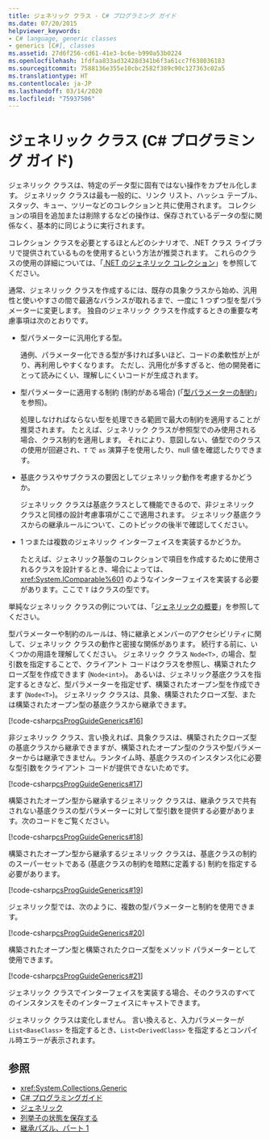 ```yaml
---
title: ジェネリック クラス - C# プログラミング ガイド
ms.date: 07/20/2015
helpviewer_keywords:
- C# language, generic classes
- generics [C#], classes
ms.assetid: 27d6f256-cd61-41e3-bc6e-b990a53b0224
ms.openlocfilehash: 1fdfaa833ad32428d341b6f3a61cc7f638036183
ms.sourcegitcommit: 7588136e355e10cbc2582f389c90c127363c02a5
ms.translationtype: HT
ms.contentlocale: ja-JP
ms.lasthandoff: 03/14/2020
ms.locfileid: "75937506"
---
```

# <a name="generic-classes-c-programming-guide"></a>ジェネリック クラス (C# プログラミング ガイド)
ジェネリック クラスは、特定のデータ型に固有ではない操作をカプセル化します。 ジェネリック クラスは最も一般的に、リンク リスト、ハッシュ テーブル、スタック、キュー、ツリーなどのコレクションと共に使用されます。 コレクションの項目を追加または削除するなどの操作は、保存されているデータの型に関係なく、基本的に同じように実行されます。  
  
 コレクション クラスを必要とするほとんどのシナリオで、.NET クラス ライブラリで提供されているものを使用するという方法が推奨されます。 これらのクラスの使用の詳細については、「[.NET のジェネリック コレクション](../../../standard/generics/collections.md)」を参照してください。  
  
 通常、ジェネリック クラスを作成するには、既存の具象クラスから始め、汎用性と使いやすさの間で最適なバランスが取れるまで、一度に 1 つずつ型を型パラメーターに変更します。 独自のジェネリック クラスを作成するときの重要な考慮事項は次のとおりです。  
  
- 型パラメーターに汎用化する型。  
  
     通例、パラメーター化できる型が多ければ多いほど、コードの柔軟性が上がり、再利用しやすくなります。 ただし、汎用化が多すぎると、他の開発者にとって読みにくい、理解しにくいコードが生成されます。  
  
- 型パラメーターに適用する制約 (制約がある場合) (「[型パラメーターの制約](./constraints-on-type-parameters.md)」を参照)。  
  
     処理しなければならない型を処理できる範囲で最大の制約を適用することが推奨されます。 たとえば、ジェネリック クラスが参照型でのみ使用される場合、クラス制約を適用します。 それにより、意図しない、値型でのクラスの使用が回避され、`T` で `as` 演算子を使用したり、null 値を確認したりできます。  
  
- 基底クラスやサブクラスの要因としてジェネリック動作を考慮するかどうか。  
  
     ジェネリック クラスは基底クラスとして機能できるので、非ジェネリック クラスと同様の設計考慮事項がここで適用されます。 ジェネリック基底クラスからの継承ルールについて、このトピックの後半で確認してください。  
  
- 1 つまたは複数のジェネリック インターフェイスを実装するかどうか。  
  
     たとえば、ジェネリック基盤のコレクションで項目を作成するために使用されるクラスを設計するとき、場合によっては、<xref:System.IComparable%601> のようなインターフェイスを実装する必要があります。ここで `T` はクラスの型です。  
  
 単純なジェネリック クラスの例については、「[ジェネリックの概要](./index.md)」を参照してください。  
  
 型パラメーターや制約のルールは、特に継承とメンバーのアクセシビリティに関して、ジェネリック クラスの動作と密接な関係があります。 続行する前に、いくつかの用語を理解してください。 ジェネリック クラス `Node<T>,` の場合、型引数を指定することで、クライアント コードはクラスを参照し、構築されたクローズ型を作成できます (`Node<int>`)。 あるいは、ジェネリック基底クラスを指定するときなど、型パラメーターを指定せず、構築されたオープン型を作成できます (`Node<T>`)。 ジェネリック クラスは、具象、構築されたクローズ型、または構築されたオープン型の基底クラスから継承できます。  
  
 [!code-csharp[csProgGuideGenerics#16](~/samples/snippets/csharp/VS_Snippets_VBCSharp/csProgGuideGenerics/CS/Generics.cs#16)]  
  
 非ジェネリック クラス、言い換えれば、具象クラスは、構築されたクローズ型の基底クラスから継承できますが、構築されたオープン型のクラスや型パラメーターからは継承できません。ランタイム時、基底クラスのインスタンス化に必要な型引数をクライアント コードが提供できないためです。  
  
 [!code-csharp[csProgGuideGenerics#17](~/samples/snippets/csharp/VS_Snippets_VBCSharp/csProgGuideGenerics/CS/Generics.cs#17)]  
  
 構築されたオープン型から継承するジェネリック クラスは、継承クラスで共有されない基底クラスの型パラメーターに対して型引数を提供する必要があります。次のコードをご覧ください。  
  
 [!code-csharp[csProgGuideGenerics#18](~/samples/snippets/csharp/VS_Snippets_VBCSharp/csProgGuideGenerics/CS/Generics.cs#18)]  
  
 構築されたオープン型から継承するジェネリック クラスは、基底クラスの制約のスーパーセットである (基底クラスの制約を暗黙に定義する) 制約を指定する必要があります。  
  
 [!code-csharp[csProgGuideGenerics#19](~/samples/snippets/csharp/VS_Snippets_VBCSharp/csProgGuideGenerics/CS/Generics.cs#19)]  
  
 ジェネリック型では、次のように、複数の型パラメーターと制約を使用できます。  
  
 [!code-csharp[csProgGuideGenerics#20](~/samples/snippets/csharp/VS_Snippets_VBCSharp/csProgGuideGenerics/CS/Generics.cs#20)]  
  
 構築されたオープン型と構築されたクローズ型をメソッド パラメーターとして使用できます。  
  
 [!code-csharp[csProgGuideGenerics#21](~/samples/snippets/csharp/VS_Snippets_VBCSharp/csProgGuideGenerics/CS/Generics.cs#21)]  
  
 ジェネリック クラスでインターフェイスを実装する場合、そのクラスのすべてのインスタンスをそのインターフェイスにキャストできます。  
  
 ジェネリック クラスは変化しません。 言い換えると、入力パラメーターが `List<BaseClass>` を指定するとき、`List<DerivedClass>` を指定するとコンパイル時エラーが表示されます。  
  
## <a name="see-also"></a>参照

- <xref:System.Collections.Generic>
- [C# プログラミングガイド](../index.md)
- [ジェネリック](./index.md)
- [列挙子の状態を保存する](https://docs.microsoft.com/archive/blogs/wesdyer/saving-the-state-of-enumerators)
- [継承パズル、パート 1](https://docs.microsoft.com/archive/blogs/ericlippert/an-inheritance-puzzle-part-one)

